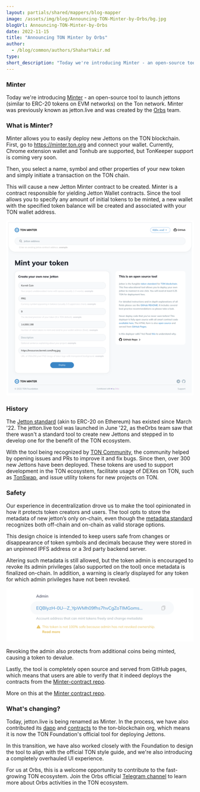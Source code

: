 ```yaml
---
layout: partials/shared/mappers/blog-mapper
image: /assets/img/blog/Announcing-TON-Minter-by-Orbs/bg.jpg
blogUrl: Announcing-TON-Minter-by-Orbs
date: 2022-11-15
title: "Announcing TON Minter by Orbs"
author:
  - /blog/common/authors/ShaharYakir.md
type:
short_description: "Today we're introducing Minter - an open-source tool to launch jettons (similar to ERC-20 tokens) on the Ton network. Minter was previously known as jetton.live and was created by the Orbs team."
---
```


### Minter

Today we're introducing [Minter](https://minter.ton.org) - an open-source tool to launch jettons (similar to ERC-20 tokens on EVM networks) on the Ton network. Minter was previously known as jetton.live and was created by the [Orbs](https://orbs.com/) team.

### What is Minter?

Minter allows you to easily deploy new Jettons on the TON blockchain. First, go to https://minter.ton.org and connect your wallet. Currently, Chrome extension wallet and Tonhub are supported, but TonKeeper support is coming very soon.

Then, you select a name, symbol and other properties of your new token and simply initiate a transaction on the TON chain.

This will cause a new Jetton Minter contract to be created. Minter is a contract responsible for yielding Jetton Wallet contracts. Since the tool allows you to specify any amount of initial tokens to be minted, a new wallet with the specified token balance will be created and associated with your TON wallet address.

![Minter](/assets/img/blog/Announcing-TON-Minter-by-Orbs/image1.png)


### History

The [Jetton standard](https://github.com/ton-blockchain/TEPs/blob/master/text/0074-jettons-standard.md) (akin to ERC-20 on Ethereum) has existed since March '22. The jetton.live tool was launched in June '22, as theOrbs team saw that there wasn't a standard tool to create new Jettons and stepped in to develop one for the benefit of the TON ecosystem.

With the tool being recognized by [TON Community](https://t.me/toncoin/473), the community helped by opening issues and PRs to improve it and fix bugs. Since then, over 300 new Jettons have been deployed. These tokens are used to support development in the TON ecosystem, facilitate usage of DEXes on TON, such as [TonSwap](https://tonswap.org/), and issue utility tokens for new projects on TON.

### Safety

Our experience in decentralization drove us to make the tool opinionated in how it protects token creators and users. The tool opts to store the metadata of new jetton’s only on-chain, even though the [metadata standard](https://github.com/ton-blockchain/TEPs/blob/master/text/0064-token-data-standard.md) recognizes both off-chain and on-chain as valid storage options.

This design choice is intended to keep users safe from changes or disappearance of token symbols and decimals because they were stored in an unpinned IPFS address or a 3rd party backend server.

Altering such metadata is still allowed, but the token admin is encouraged to revoke its admin privileges (also supported on the tool) once metadata is finalized on-chain. In addition, a warning is clearly displayed for any token for which admin privileges have not been revoked.

![Minter](/assets/img/blog/Announcing-TON-Minter-by-Orbs/image2.png)


Revoking the admin also protects from additional coins being minted, causing a token to devalue.

Lastly, the tool is completely open source and served from GitHub pages, which means that users are able to verify that it indeed deploys the contracts from the [Minter-contract repo](https://github.com/ton-blockchain/minter-contract).

More on this at the [Minter contract repo](https://github.com/ton-blockchain/minter-contract#jetton-metadata-field-best-practices).

### What's changing?

Today, jetton.live is being renamed as Minter. In the process, we have also contributed its [dapp](https://github.com/ton-blockchain/minter) and [contracts](https://github.com/ton-blockchain/minter-contract) to the ton-blockchain org, which means it is now the TON Foundation's official tool for deploying Jettons.

In this transition, we have also worked closely with the Foundation to design the tool to align with the official TON style guide, and we're also introducing a completely overhauled UI experience.

For us at Orbs, this is a welcome opportunity to contribute to the fast-growing TON ecosystem. Join the Orbs official [Telegram channel](https://t.me/OrbsNetwork) to learn more about Orbs activities in the TON ecosystem.
